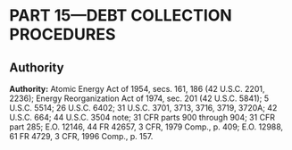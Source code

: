 # PART 15—DEBT COLLECTION PROCEDURES


## Authority

**Authority:** Atomic Energy Act of 1954, secs. 161, 186 (42 U.S.C. 2201, 2236); Energy Reorganization Act of 1974, sec. 201 (42 U.S.C. 5841); 5 U.S.C. 5514; 26 U.S.C. 6402; 31 U.S.C. 3701, 3713, 3716, 3719, 3720A; 42 U.S.C. 664; 44 U.S.C. 3504 note; 31 CFR parts 900 through 904; 31 CFR part 285; E.O. 12146, 44 FR 42657, 3 CFR, 1979 Comp., p. 409; E.O. 12988, 61 FR 4729, 3 CFR, 1996 Comp., p. 157.


